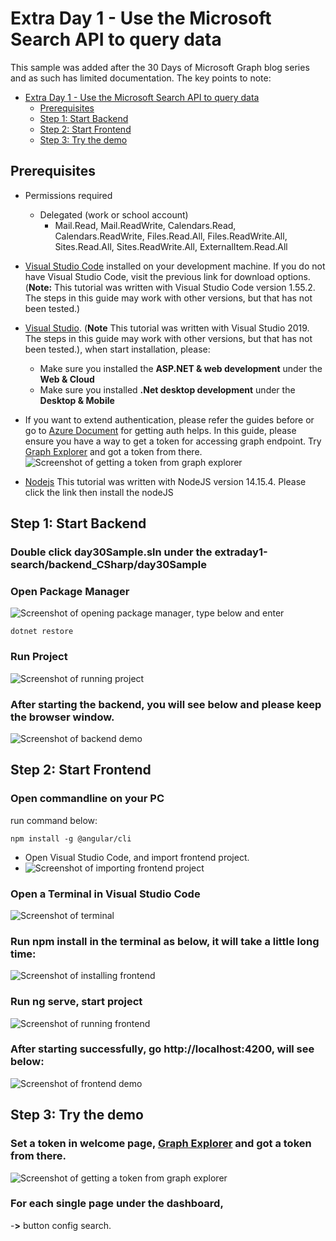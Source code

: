 # Extra Day 1 - Use the Microsoft Search API to query data

This sample was added after the 30 Days of Microsoft Graph blog series and as such has limited documentation.  The key points to note:

- [Extra Day 1 - Use the Microsoft Search API to query data](#Extra-Day-1---Use-the-Microsoft-Search-API-to-query-data)
  - [Prerequisites](#prerequisites)
  - [Step 1: Start Backend](#step-1-start-backend)
  - [Step 2: Start Frontend](#step-2-start-frontend)
  - [Step 3: Try the demo](#step-3-try-the-demo)
## Prerequisites

- Permissions required
  - Delegated (work or school account)
    - Mail.Read, Mail.ReadWrite, Calendars.Read, Calendars.ReadWrite, Files.Read.All, Files.ReadWrite.All, Sites.Read.All, Sites.ReadWrite.All, ExternalItem.Read.All
- [Visual Studio Code](https://code.visualstudio.com/) installed on your development machine. If you do not have Visual Studio Code, visit the previous link for download options. (**Note:** This tutorial was written with Visual Studio Code version 1.55.2. The steps in this guide may work with other versions, but that has not been tested.)
- [Visual Studio](https://visualstudio.microsoft.com/). (**Note** This tutorial was written with Visual Studio 2019. The steps in this guide may work with other versions, but that has not been tested.), when start installation, please:
  - Make sure you installed the **ASP.NET & web development** under the **Web & Cloud**
  - Make sure you installed **.Net desktop development** under the **Desktop & Mobile**
- If you want to extend authentication, please refer the guides before or go to [Azure Document](https://docs.microsoft.com/azure/active-directory/fundamentals/auth-oidc) for getting auth helps. In this guide, please ensure you have a way to get a token for accessing graph endpoint. Try [Graph Explorer](https://developer.microsoft.com/graph/graph-explorer) and got a token from there.
   ![Screenshot of getting a token from graph explorer](Images/Token.PNG)
   
- [Nodejs](https://nodejs.org/en/)  This tutorial was written with NodeJS version 14.15.4. Please click the link then install the nodeJS
   
   
## Step 1: Start Backend

### Double click **day30Sample.sln** under the **extraday1-search/backend_CSharp/day30Sample**
### Open Package Manager 
![Screenshot of opening package manager](Images/VisualStudio_PackageManager.PNG), type below and enter
  ```
  dotnet restore
  ```
### Run Project
  ![Screenshot of running project](Images/VisualStudio_Run.PNG)

### After starting the backend, you will see below and please keep the browser window.
  ![Screenshot of backend demo](Images/Backend_demo.PNG)
  
  
 ## Step 2: Start Frontend
 
### Open commandline on your PC
   run command below:
   ```
   npm install -g @angular/cli
   ```
   
- Open Visual Studio Code, and import frontend project.
- 
   ![Screenshot of importing frontend project](Images/Import_frontend.PNG)
   
### Open a Terminal in Visual Studio Code

  ![Screenshot of terminal](Images/OpenTerminal.PNG)
  
### Run npm install in the terminal as below, it will take a little long time:
 
  ![Screenshot of installing frontend](Images/Install_fronend.PNG)

### Run ng serve, start project
  ![Screenshot of running frontend](Images/run_frontend.PNG)
  
### After starting successfully, go http://localhost:4200, will see below:
  ![Screenshot of frontend demo](Images/frontend_demo.PNG)
  
## Step 3: Try the demo
### **Set a token in welcome page**, [Graph Explorer](https://developer.microsoft.com/graph/graph-explorer) and got a token from there. 
   ![Screenshot of getting a token from graph explorer](Images/Token.PNG)

### For each single page under the dashboard, 
   -**>** button config search.
